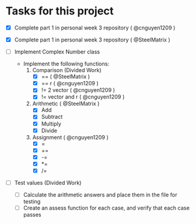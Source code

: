 # Tasks for this project
- [x] Complete part 1 in personal week 3 repository ( @cnguyen1209 )
- [x] Complete part 1 in personal week 3 repository ( @SteelMatrix )

- [ ] Implement Complex Number class
  - Implement the following functions:
    1. Comparison (Divided Work)
        - [x] == ( @SteelMatrix )
        - [x] == r ( @cnguyen1209 )
        - [x] != 2 vector ( @cnguyen1209 )
        - [x] != vector and r ( @cnguyen1209 )
    2. Arithmetic ( @SteelMatrix )
        - [x] Add
        - [x] Subtract
        - [x] Multiply
        - [x] Divide
    3. Assignment ( @cnguyen1209 )
        - [x] =
        - [x] +=
        - [x] -=
        - [x] *=
        - [x] /=
- [ ] Test values (Divided Work)
  - [ ] Calculate the arithmetic answers and place them in the file for testing
  - [ ] Create an assess function for each case, and verify that each case passes
